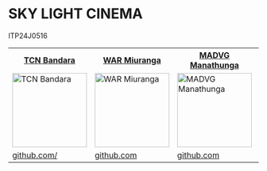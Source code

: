 # SKY LIGHT CINEMA
 ITP24J0516
<table>
  <tr>
   <th><a href="https://github.com/rajaprerak" target="_blank">TCN Bandara</a></th>
   <th><a href="https://github.com/example1" target="_blank">WAR Miuranga</a></th>
   <th><a href="https://github.com/example2" target="_blank">MADVG Manathunga</a></th>
   <th><a href="https://github.com/example3" target="_blank">KLTD Walalawita</a></th>
   <th><a href="https://github.com/example4" target="_blank">NTBP Dias</a></th>
   <th><a href="https://github.com/example5" target="_blank">AADDN Vidushan</a></th>
   <th><a href="https://github.com/example6" target="_blank">LMNP Gunasekara</a></th>
   <th><a href="https://github.com/example7" target="_blank">IM Pathirana</a></th>

  </tr>
  <tr>
    <td><img src="https://github.com/user-attachments/assets/8742613d-8283-4770-9211-c756e81c89c1" width="150" height="150" alt="TCN Bandara"></td>
    <td><img src="https://github.com/user-attachments/assets/164af07d-75c7-4f0e-bf3d-952975fde6c7" width="150" height="150" alt="WAR Miuranga"></td>
    <td><img src="https://github.com/user-attachments/assets/f84b47cf-6a98-486b-89f9-a668a0cb6fe3" width="150" height="150" alt="MADVG Manathunga"></td>
    <td><img src="https://github.com/example3.png?size=200" width="150" height="150" alt="KLTD Walalawita"></td>
    <td><img src="https://github.com/user-attachments/assets/44b5689d-99eb-4b24-8755-b7a25e2f261b" width="150" height="150" alt="NTBP Dias"></td>
    <td><img src="https://github.com/user-attachments/assets/c21fd3c4-1216-433e-8498-3977ecd8b199" width="150" height="150" alt="AADDN Vidushan"></td>
    <td><img src="https://github.com/user-attachments/assets/e007f11f-3ed5-490f-9f92-ef76f6e2ce62" width="150" height="150" alt="LMNP Gunasekara"></td>
    <td><img src="https://github.com/user-attachments/assets/c9b8c115-0a22-48cd-bd8b-f68f13d0a5df" width="150" height="150" alt="IM Pathirana"></td>
  </tr>
  <tr>
    <td><a href="github.com/chamaraIT22113122" target="_blank">github.com/</a></td>
    <td><a href="github.com/Ravidu09" target="_blank">github.com</a></td>
    <td><a href="https://github.com/example2" target="_blank">github.com</a></td>
    <td><a href="https://github.com/example3" target="_blank">github.com</a></td>
    <td><a href="https://github.com/example4" target="_blank">github.com</a></td>
    <td><a href="https://github.com/example5" target="_blank">github.com</a></td>
    <td><a href="https://github.com/example6" target="_blank">github.com</a></td>
    <td><a href="https://github.com/example7" target="_blank">github.com</a></td>
  </tr>
</table>
